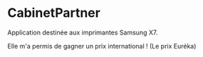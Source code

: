 # CabinetPartner

Application destinée aux imprimantes Samsung X7.

Elle m'a permis de gagner un prix international ! (Le prix Euréka)

